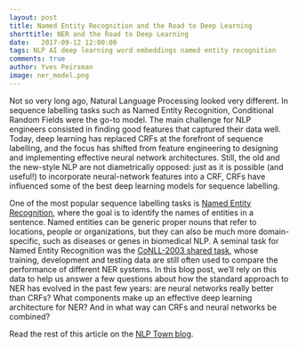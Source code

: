 ```yaml
---
layout: post
title: Named Entity Recognition and the Road to Deep Learning
shorttitle: NER and the Road to Deep Learning
date:   2017-09-12 12:00:00
tags: NLP AI deep learning word embeddings named entity recognition
comments: true
author: Yves Peirsman
image: ner_model.png
---
```


<p class="first">
Not so very long ago, Natural Language Processing looked very different. In sequence labelling tasks such as 
Named Entity Recognition, Conditional Random Fields were the go-to model. The main challenge for NLP
engineers consisted in finding good features that captured their data well. Today, deep learning has replaced
 CRFs at the forefront of sequence labelling, and the focus has shifted from feature engineering to designing and implementing effective neural network
architectures. Still, the old and the new-style NLP are not diametrically opposed: just as it is possible
(and useful!) to incorporate neural-network features into a CRF, CRFs have influenced some of the best 
deep learning models for sequence labelling.
</p>

<p>
One of the most popular sequence labelling tasks is <a href="http://nlp.town/blog/nlp-api-ner/">Named Entity Recognition</a>, 
where the goal is to identify the names of entities in a sentence.
Named entities can be generic proper nouns that refer to locations, people or organizations,
but they can also be much more domain-specific, such as diseases or genes in biomedical NLP. A seminal task for Named Entity
Recognition was the <a href="https://www.clips.uantwerpen.be/conll2003/ner/">CoNLL-2003 shared task</a>, 
whose training, development and testing data are still often used
to compare the performance of different NER systems. In this blog post, we’ll rely on this data to help us answer a few questions
about how the standard approach to NER has evolved in the past few years: are neural networks really better than CRFs?
What components make up an effective deep learning architecture for NER? And in what way can CRFs and neural networks be combined?
</p> 

<p>
Read the rest of this article on the <a href="http://nlp.town/blog/ner-and-the-road-to-deep-learning/">NLP Town blog</a>.
</p>
